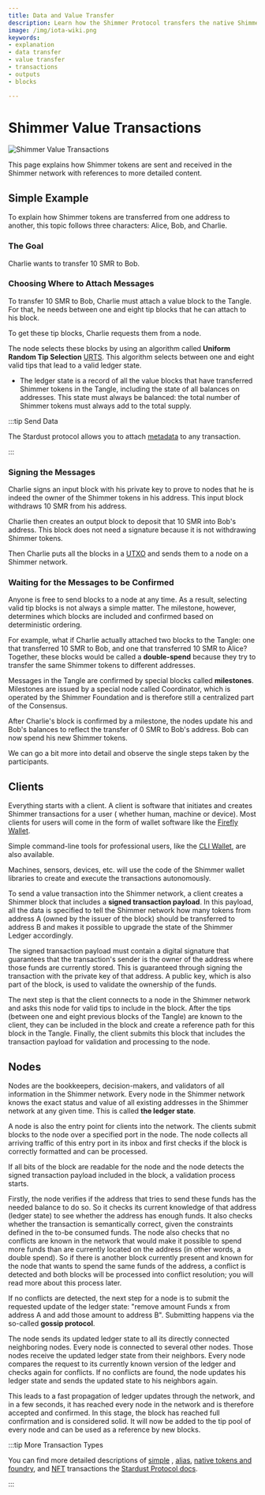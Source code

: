 ```yaml
---
title: Data and Value Transfer
description: Learn how the Shimmer Protocol transfers the native Shimmer Tokens.
image: /img/iota-wiki.png
keywords:
- explanation
- data transfer
- value transfer
- transactions
- outputs
- blocks

---
```


# Shimmer Value Transactions

![Shimmer Value Transactions](/img/Banner/banner_value_transfer.svg)

This page explains how Shimmer tokens are sent and received in the Shimmer network with references to more detailed
content.

## Simple Example

To explain how Shimmer tokens are transferred from one address to another, this topic follows three characters: Alice, Bob, and Charlie.

### The Goal

Charlie wants to transfer 10 SMR to Bob.

### Choosing Where to Attach Messages

To transfer 10 SMR to Bob, Charlie must attach a value block to the Tangle. For that, he needs between one and eight tip blocks that he can attach to his block.

To get these tip blocks, Charlie requests them from a node.

The node selects these blocks by using an algorithm called **Uniform Random Tip
Selection** [URTS](https://iotaledger.github.io/tips/tips/TIP-0003/tip-0003.html). This algorithm selects between one
and eight valid tips that lead to a valid ledger state.

- The ledger state is a record of all the value blocks that have transferred Shimmer tokens in the Tangle, including
  the state of all balances on addresses. This state must always be balanced: the total number of Shimmer tokens must
  always add to the total supply.




:::tip Send Data

The Stardust protocol allows you to attach [metadata](outputs.md#metadata) to any transaction.

:::

### Signing the Messages

Charlie signs an input block with his private key to prove to nodes that he is indeed the owner of the Shimmer tokens in his address. This input block withdraws 10 SMR from his address.

Charlie then creates an output block to deposit that 10 SMR into Bob's address. This block does not need a signature
because it is not withdrawing Shimmer tokens.

Then Charlie puts all the blocks in a [UTXO](/introduction/develop/explanations/what_is_stardust/rethink_utxo) and
sends them to a node on a Shimmer network.

### Waiting for the Messages to be Confirmed

Anyone is free to send blocks to a node at any time. As a result, selecting valid tip blocks is not always a simple matter. The milestone, however, determines which blocks are included and confirmed based on deterministic
ordering.

For example, what if Charlie actually attached two blocks to the Tangle: one that transferred 10 SMR to Bob, and one
that transferred 10 SMR to Alice? Together, these blocks would be called a **double-spend** because they try to
transfer the same Shimmer tokens to different addresses.


Messages in the Tangle are confirmed by special blocks called **milestones**. Milestones are issued by a special node
called Coordinator, which is operated by the Shimmer Foundation and is therefore still a centralized part of the
Consensus.

After Charlie's block is confirmed by a milestone, the nodes update his and Bob's balances to reflect the transfer of
0 SMR to Bob's address. Bob can now spend his new Shimmer tokens.

We can go a bit more into detail and observe the single steps taken by the participants.

## Clients

Everything starts with a client. A client is software that initiates and creates Shimmer transactions for a user (
whether human, machine or device). Most clients for users will come in the form of wallet software like
the [Firefly Wallet](https://firefly.Shimmer.org/).

Simple command-line tools for professional users, like the [CLI Wallet](https://github.com/iotaledger/cli-wallet/), are
also available.

Machines, sensors, devices, etc. will use the code of the Shimmer wallet libraries to create and execute the
transactions autonomously.

To send a value transaction into the Shimmer network, a client creates a Shimmer block that includes a **signed
transaction payload**. In this payload, all the data is specified to tell the Shimmer network how many tokens from
address A (owned by the issuer of the block) should be transferred to address B and makes it possible to upgrade the
state of the Shimmer Ledger accordingly.

The signed transaction payload must contain a digital signature that guarantees that the transaction's sender is
the owner of the address where those funds are currently stored. This is guaranteed through signing the transaction with
the private key of that address. A public key, which is also part of the block, is used to validate the ownership of
the funds.

The next step is that the client connects to a node in the Shimmer network and asks this node for valid tips to include
in the block. After the tips (between one and eight previous blocks of the Tangle) are known to the client, they can
be included in the block and create a reference path for this block in the Tangle. Finally, the client
submits this block that includes the transaction payload for validation and processing to the node.

## Nodes

Nodes are the bookkeepers, decision-makers, and validators of all information in the Shimmer network. Every node in the
Shimmer network knows the exact status and value of all existing addresses in the Shimmer network at any
given time. This is called **the ledger state**.

A node is also the entry point for clients into the network. The clients submit blocks to the node over a specified
port in the node. The node collects all arriving traffic of this entry port in its inbox and first checks if the block
is correctly formatted and can be processed.

If all bits of the block are readable for the node and the node detects the signed transaction payload included in the
block, a validation process starts.

Firstly, the node verifies if the address that tries to send these funds has the needed balance to do so. So it checks
its current knowledge of that address (ledger state) to see whether the address has enough funds. It also checks
whether the transaction is semantically correct, given the constraints defined in the to-be consumed funds. The node also
checks that no conflicts are known in the network that would make it possible to spend more funds than are currently
located on the address (in other words, a double spend). So if there is another block currently present and known for
the node that wants to spend the same funds of the address, a conflict is detected and both blocks will be processed
into conflict resolution; you will read more about this process later.

If no conflicts are detected, the next step for a node is to submit the requested update of the ledger state: "remove
amount Funds x from address A and add those amount to address B". Submitting happens via the so-called **gossip
protocol**.

The node sends its updated ledger state to all its directly connected neighboring nodes. Every node is connected to
several other nodes. Those nodes receive the updated ledger state from their neighbors. Every node compares the request
to its currently known version of the ledger and checks again for conflicts. If no conflicts are found, the node updates
his ledger state and sends the updated state to his neighbors again.

This leads to a fast propagation of ledger updates through the network, and in a few seconds, it has reached every node
in the network and is therefore accepted and confirmed. In this stage, the block has reached full confirmation and is
considered solid. It will now be added to the tip pool of every node and can be used as a reference by new blocks.

:::tip More Transaction Types

You can find more detailed descriptions
of [simple](/introduction/develop/explanations/ledger/simple_transfers)
, [alias](/introduction/develop/explanations/ledger/alias),
[native tokens and foundry](/introduction/develop/explanations/ledger/foundry),
and [NFT](/introduction/develop/explanations/ledger/nft) transactions
the [Stardust Protocol docs](/introduction/develop/welcome).

:::


